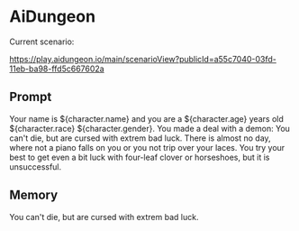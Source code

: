 # AiDungeon

Current scenario:

https://play.aidungeon.io/main/scenarioView?publicId=a55c7040-03fd-11eb-ba98-ffd5c667602a
 
## Prompt
Your name is ${character.name} and you are a ${character.age} years old ${character.race} ${character.gender}.
You made a deal with a demon: You can't die, but are cursed with extrem bad luck. There is almost no day, where not a piano falls on you or you not trip over your laces.
You try your best to get even a bit luck with four-leaf clover or horseshoes, but it is unsuccessful.

## Memory
You can't die, but are cursed with extrem bad luck.